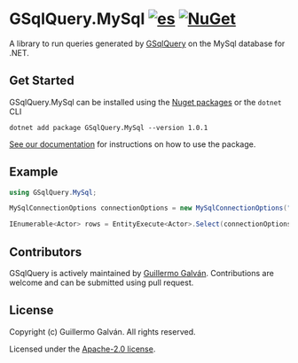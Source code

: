 # GSqlQuery.MySql [![es](https://img.shields.io/badge/lang-es-red.svg)](./README.es.md) [![NuGet](https://img.shields.io/nuget/v/GSqlQuery.MySql.svg)](https://www.nuget.org/packages/GSqlQuery.MySql)

A library to run queries generated by [GSqlQuery](https://github.com/guillermo-galvan/GSqlQuery) on the MySql database for .NET.

## Get Started

GSqlQuery.MySql can be installed using the [Nuget packages](https://www.nuget.org/packages/GSqlQuery.MySql) or the `dotnet` CLI

```shell
dotnet add package GSqlQuery.MySql --version 1.0.1
```
[See our documentation](./docs/en/Config.md) for instructions on how to use the package.

## Example

```csharp
using GSqlQuery.MySql;

MySqlConnectionOptions connectionOptions = new MySqlConnectionOptions("<connectionString>");

IEnumerable<Actor> rows = EntityExecute<Actor>.Select(connectionOptions).Build().Execute();
```

## Contributors

GSqlQuery is actively maintained by [Guillermo Galván](https://github.com/guillermo-galvan). Contributions are welcome and can be submitted using pull request.

## License
Copyright (c) Guillermo Galván. All rights reserved.

Licensed under the [Apache-2.0 license](./LICENSE).